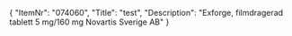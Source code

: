 {
  "ItemNr": "074060",
  "Title": "test",
  "Description": "Exforge, filmdragerad tablett 5 mg/160 mg Novartis Sverige AB"
}